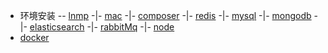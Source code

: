 
* 环境安装 -- [lnmp](nginx/nginx.md) -|- [mac](mac/brew.md) -|- [composer](composer/composer.md) -|- [redis](redis/redis.md) -|- [mysql](mysql/mysql.md) -|- [mongodb](mongodb/mongodb.md) -|- [elasticsearch](elasticsearch/elasticsearch.md) -|- [rabbitMq](rabbitmq/rabbitmq.md) -|- [node](node/node.md)
* [docker](docker/docker.md)